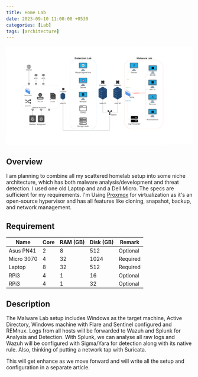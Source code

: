 ```yaml
---
title: Home Lab
date: 2023-09-10 11:00:00 +0530
categories: [Lab]
tags: [architecture]
---
```


![](assets/images/home_lab/home_lab.png)

## Overview
I am planning to combine all my scattered homelab setup into some niche architecture, which has both malware analysis/development and threat detection. I used one old Laptop and and a Dell Micro. The specs are sufficient for my requirements. I'm Using [Proxmox](https://www.proxmox.com/en/proxmox-virtual-environment/overview) for virtualization as it's an open-source hypervisor and has all features like cloning, snapshot, backup, and network management.

## Requirement
| Name       | Core | RAM (GB) | Disk (GB) | Remark   |
|------------|------|----------|-----------|----------|
| Asus PN41  | 2    | 8        | 512       | Optional |
| Micro 3070 | 4    | 32       | 1024      | Required |
| Laptop     | 8    | 32       | 512       | Required |
| RPi3       | 4    | 1        | 16        | Optional |
| RPi3       | 4    | 1        | 32        | Optional |

## Description
The Malware Lab setup includes Windows as the target machine, Active Directory, Windows machine with Flare and Sentinel configured and REMnux. Logs from all hosts will be forwarded to Wazuh and Splunk for Analysis and Detection. With Splunk, we can analyse all raw logs and Wazuh will be configured with Sigma/Yara for detection along with its native rule. Also, thinking of putting a network tap with Suricata.

This will get enhance as we move forward and will write all the setup and configuration in a separate article.